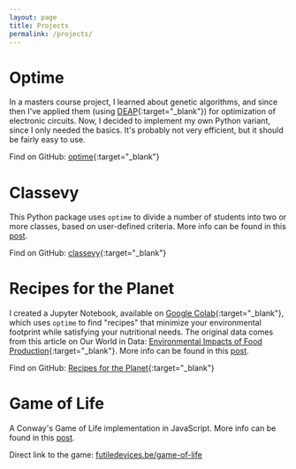 ```yaml
---
layout: page
title: Projects
permalink: /projects/
---
```

# Optime
In a masters course project, I learned about genetic algorithms, and since then I've applied
them (using [DEAP]{:target="_blank"}) for optimization of electronic circuits. Now, I decided to implement my
own Python variant, since I only needed the basics. It's probably not very efficient, but it should
be fairly easy to use.

Find on GitHub: [optime]{:target="_blank"}

# Classevy
This Python package uses `optime` to divide a number of students into two or more classes,
based on user-defined criteria. More info can be found in this [post][classevy-post].

Find on GitHub: [classevy]{:target="_blank"}

# Recipes for the Planet
I created a Jupyter Notebook, available on [Google Colab][recipes]{:target="_blank"}, which uses `optime` to
find "recipes" that minimize your environmental footprint while satisfying your nutritional needs.
The original data comes from this article on Our World in Data:
[Environmental Impacts of Food Production][owid]{:target="_blank"}.
More info can be found in this [post][recipes-post].

Find on GitHub: [Recipes for the Planet][gh-nb]{:target="_blank"}

# Game of Life
A Conway's Game of Life implementation in JavaScript.
More info can be found in this [post](/game-of-life-post/).

Direct link to the game: [futiledevices.be/game-of-life][game]

[deap]: https://deap.readthedocs.io/en/master/
[optime]: https://github.com/mtyt/optime
[classevy]: https://github.com/mtyt/classevy
[classevy-post]: /classevy-post/
[recipes]: https://colab.research.google.com/github/mtyt/optime/blob/main/examples/Recipes_for_the_planet.ipynb
[owid]: https://ourworldindata.org/environmental-impacts-of-food
[gh-nb]: https://github.com/mtyt/optime/blob/main/examples/Recipes_for_the_planet.ipynb
[recipes-post]: /recipes-post/
[game]: /game-of-life

